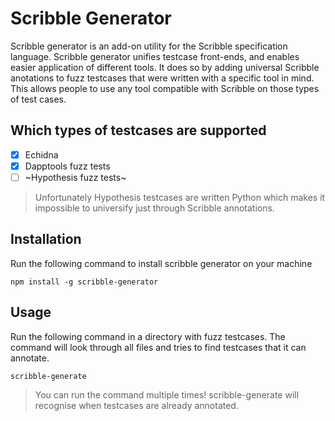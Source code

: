 # Scribble Generator

Scribble generator is an add-on utility for the Scribble specification language. Scribble generator unifies testcase front-ends, and enables easier application of different tools. It does so by adding universal Scribble anotations to fuzz testcases that were written with a specific tool in mind. This allows people to use any tool compatible with Scribble on those types of test cases.

## Which types of testcases are supported

-   [x] Echidna
-   [x] Dapptools fuzz tests
-   [ ] ~Hypothesis fuzz tests~

> Unfortunately Hypothesis testcases are written Python which makes it impossible to universify just through Scribble annotations.

## Installation

Run the following command to install scribble generator on your machine

```
npm install -g scribble-generator
```

## Usage

Run the following command in a directory with fuzz testcases. The command will look through all files and tries to find testcases that it can annotate.

```
scribble-generate
```

> You can run the command multiple times! scribble-generate will recognise when testcases are already annotated.
